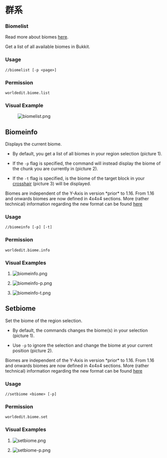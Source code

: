 # 群系

### Biomelist

Read more about biomes [here](https://minecraft.gamepedia.com/Biome).

Get a list of all available biomes in Bukkit.

### Usage

`//biomelist [-p <page>]`

### Permission

`worldedit.biome.list`

### Visual Example

<figure>
<img src="https://i.imgur.com/mvdiNnQ.png" alt="biomelist.png" />
</figure>

## Biomeinfo

Displays the current biome.

-   By default, you get a list of all biomes in your region selection
    (picture 1).

-   If the `-p` flag is specified, the command will instead display the
    biome of the chunk you are currently in (picture 2).

-   If the `-t` flag is specified, is the biome of the target block in
    your
    [crosshair](https://minecraft.gamepedia.com/File:HUD_example.png)
    (picture 3) will be displayed.

Biomes are independent of the Y-Axis in version \*prior\* to 1.16. From
1.16 and onwards biomes are now defined in 4x4x4 sections. More (rather
technical) information regarding the new format can be found
[here](https://wiki.vg/Protocol#Chunk_Data)

### Usage

`//biomeinfo [-p] [-t]`

### Permission

`worldedit.biome.info`

### Visual Examples

1.  ![biomeinfo.png](https://i.imgur.com/PxB1JOG.png)

2.  ![biomeinfo-p.png](https://i.imgur.com/I2hD28o.png)

3.  ![biomeinfo-t.png](https://i.imgur.com/R5G8XP9.png)

## Setbiome

Set the biome of the region selection.

-   By default, the commands changes the biome(s) in your selection
    (picture 1).

-   Use `-p` to ignore the selection and change the biome at your
    current position (picture 2).

Biomes are independent of the Y-Axis in version \*prior\* to 1.16. From
1.16 and onwards biomes are now defined in 4x4x4 sections. More (rather
technical) information regarding the new format can be found
[here](https://wiki.vg/Protocol#Chunk_Data)

### Usage

`//setbiome <biome> [-p]`

### Permission

`worldedit.biome.set`

### Visual Examples

1.  ![setbiome.png](https://i.imgur.com/ut2Im7O.png)

2.  ![setbiome-p.png](https://i.imgur.com/MxdpUFK.png)